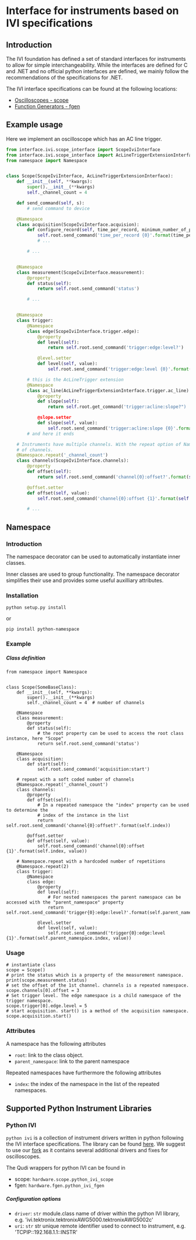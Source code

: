 # Interface for instruments based on IVI specifications

## Introduction
The IVI foundation has defined a set of standard interfaces for instruments to allow for simple
interchangeability. While the interfaces are defined for C and .NET and no official python
interfaces are defined, we mainly follow the recommendations of the specifications for .NET.

The IVI interface specifications can be found at the following locations:

- [Oscilloscopes - scope](http://www.ivifoundation.org/downloads/Class%20Specifications/IVI-4.1_Scope_2016-10-14.pdf)
- [Function Generators - fgen](http://www.ivifoundation.org/downloads/Class%20Specifications/IVI-4.3_Fgen_2016-10-14.pdf)

## Example usage

Here we implement an oscilloscope which has an AC line trigger.

```python
from interface.ivi.scope_interface import ScopeIviInterface
from interface.ivi.scope_interface import AcLineTriggerExtensionInterface
from namespace import Namespace


class Scope(ScopeIviInterface, AcLineTriggerExtensionInterface):
    def __init__(self, **kwargs):
        super().__init__(**kwargs)
        self._channel_count = 4

    def send_command(self, s):
        # send command to device

    @Namespace
    class acquisition(ScopeIviInterface.acquision):
        def configure_record(self, time_per_record, minimum_number_of_points, acquisition_start_time):
            self.root.send_command('time_per_record {0}'.format(time_per_record)
            # ...

        # ...


    @Namespace
    class measurement(ScopeIviInterface.measurement):
        @property
        def status(self):
            return self.root.send_command('status')

        # ...


    @Namespace
    class trigger:
        @Namespace
        class edge(ScopeIviInterface.trigger.edge):
            @property
            def level(self):
                return self.root.send_command('trigger:edge:level?')

            @level.setter
            def level(self, value):
                self.root.send_command('trigger:edge:level {0}'.format(value))

        # this is the AcLineTrigger extension
        @Namespace
        class ac_line(AcLineTriggerExtensionInterface.trigger.ac_line):
            @property
            def slope(self):
                return self.root.get_command('trigger:acline:slope?")

            @slope.setter
            def slope(self, value):
                self.root.send_command('trigger:acline:slope {0}'.format(value))
        # and here it ends

    # Instruments have multiple channels. With the repeat option of Namespace we can have a list
    # of channels.
    @Namespace.repeat('_channel_count')
    class channels(ScopeIviInterface.channels):
        @property
        def offset(self):
            return self.root.send_command('channel{0}:offset?'.format(self.index))

        @offset.setter
        def offset(self, value):
            self.root.send_command('channel{0}:offset {1}'.format(self.index, value))

        # ...
```


## Namespace

### Introduction

The namespace decorator can be used to automatically instantiate inner classes.

Inner classes are used to group functionality. The namespace decorator simplifies their use and
provides some useful auxilliary attributes.

### Installation

```
python setup.py install
```

or

```
pip install python-namespace
```


### Example

##### Class definition

```
from namespace import Namespace


class Scope(SomeBaseClass):
    def __init__(self, **kwargs):
        super().__init__(**kwargs)
        self._channel_count = 4  # number of channels

    @Namespace
    class measurement:
        @property
        def status(self):
            # the root property can be used to access the root class instance, here "Scope"
            return self.root.send_command('status')

    @Namespace
    class acquisition:
        def start(self):
            self.root.send_command('acquisition:start')

    # repeat with a soft coded number of channels
    @Namespace.repeat('_channel_count')
    class channels:
        @property
        def offset(self):
            # In a repeated namespace the "index" property can be used to determine the
            # index of the instance in the list
            return self.root.send_command('channel{0}:offset?'.format(self.index))

        @offset.setter
        def offset(self, value):
            self.root.send_command('channel{0}:offset {1}'.format(self.index, value))

    # Namespace.repeat with a hardcoded number of repetitions
    @Namespace.repeat(2)
    class trigger:
        @Namespace
        class edge:
            @property
            def level(self):
                # For nested namespaces the parent namespace can be accessed with the "parent_namespace" property
                return self.root.send_command('trigger{0}:edge:level?'.format(self.parent_namespace.index))

            @level.setter
            def level(self, value):
                self.root.send_command('trigger{0}:edge:level {1}'.format(self.parent_namespace.index, value))

```

### Usage

```
# instantiate class
scope = Scope()
# print the status which is a property of the measurement namespace.
print(scope.measurement.status)
# set the offset of the 1st channel. channels is a repeated namespace.
scope.channels[0].offset = 3
# Set trigger level. The edge namespace is a child namespace of the trigger namespace.
scope.trigger[0].edge.level = 5
# start acquisition. start() is a method of the acquisition namespace.
scope.acquisition.start()
```

### Attributes

A namespace has the following attributes

- `root`: link to the class object.
- `parent_namespace`: link to the parent namespace

Repeated namespaces have furthermore the following attributes

- `index`: the index of the namespace in the list of the repeated namespaces.

## Supported Python Instrument Libraries

### Python IVI

`python ivi` is a collection of instrument drivers written in python following the IVI interface
specifications. The library can be found [here](https://github.com/python-ivi/python-ivi). We
suggest to use our [fork](https://github.com/qpit/python-ivi) as it contains several additional
drivers and fixes for oscilloscopes.

The Qudi wrappers for python IVI can be found in

- scope: `hardware.scope.python_ivi_scope`
- fgen: `hardware.fgen.python_ivi_fgen`

##### Configuration options

- `driver`: `str` module.class name of driver within the python IVI library,
                  e.g. 'ivi.tektronix.tektronixAWG5000.tektronixAWG5002c'
- `uri`: `str` str unique remote identifier used to connect to instrument,
               e.g. 'TCPIP::192.168.1.1::INSTR'